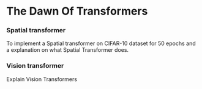 # The Dawn Of Transformers

### Spatial transformer

To implement a Spatial transformer on CIFAR-10 dataset for 50 epochs and a explanation on what Spatial Transformer does.

### Vision transformer

Explain Vision Transformers
